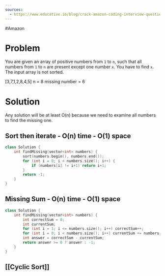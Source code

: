 ```yaml
---
sources:
  - https://www.educative.io/blog/crack-amazon-coding-interview-questions
---
```

#Amazon
# Problem

You are given an array of positive numbers from `1` to `n`, such that all numbers from `1` to `n` are present except one number `x`. You have to find `x`. The input array is not sorted.

[3,7,1,2,8,4,5]
n = 8 
missing number = 6

# Solution

Any solution will be at least O(n) because we need to examine all numbers to find the missing one.

## Sort then iterate - O(n) time - O(1) space

```cpp
class Solution {
	int findMissing(vector<int> numbers) {
		sort(numbers.begin(), numbers.end());
		for (int i = 0; i < numbers.size(); i++) {
			if (numbers[i] != i+1) return i+1;
		}
		return -1;
	}
}
```

## Missing Sum - O(n) time - O(1) space

```cpp
class Solution {
	int findMissing(vector<int> numbers) {
		int correctSum = 0;
		int currentSum;
		for (int i = 1; i <= numbers.size(); i++) correctSum++;
		for (int i = 0; i < numbers.size(); i++) currentSum += numbers[i];
		int answer = correctSum - currentSum;
		return answer >= 0 ? answer : -1;
	}
}
```

## [[Cyclic Sort]]